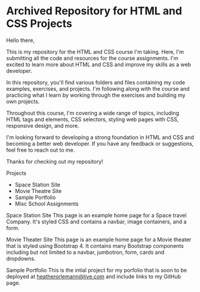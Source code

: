 # Archived Repository for HTML and CSS Projects

Hello there,

This is my repository for the HTML and CSS course I'm taking. Here, I'm submitting all the code and resources for the course assignments. I'm excited to learn more about HTML and CSS and improve my skills as a web developer.

In this repository, you'll find various folders and files containing my code examples, exercises, and projects. I'm following along with the course and practicing what I learn by working through the exercises and building my own projects.

Throughout this course, I'm covering a wide range of topics, including HTML tags and elements, CSS selectors, styling web pages with CSS, responsive design, and more.

I'm looking forward to developing a strong foundation in HTML and CSS and becoming a better web developer. If you have any feedback or suggestions, feel free to reach out to me.

Thanks for checking out my repository!


Projects
- Space Station Site
- Movie Theatre Site
- Sample Portfolio
- Misc School Assignments

Space Station Site
    This page is an example home page for a Space travel Company. It's styled CSS and contains a navbar, image containers, and a form.

Movie Theater Site
    This page is an example home page for a Movie theater that is styled using Bootstrap 4. It contains many Bootstrap components including but not limited to a navbar, jumbotron, form, cards and dropdowns.

Sample Portfolio
    This is the intial project for my porfolio that is soon to be deployed at heatherorlemann@live.com and include links to my GitHub page.
